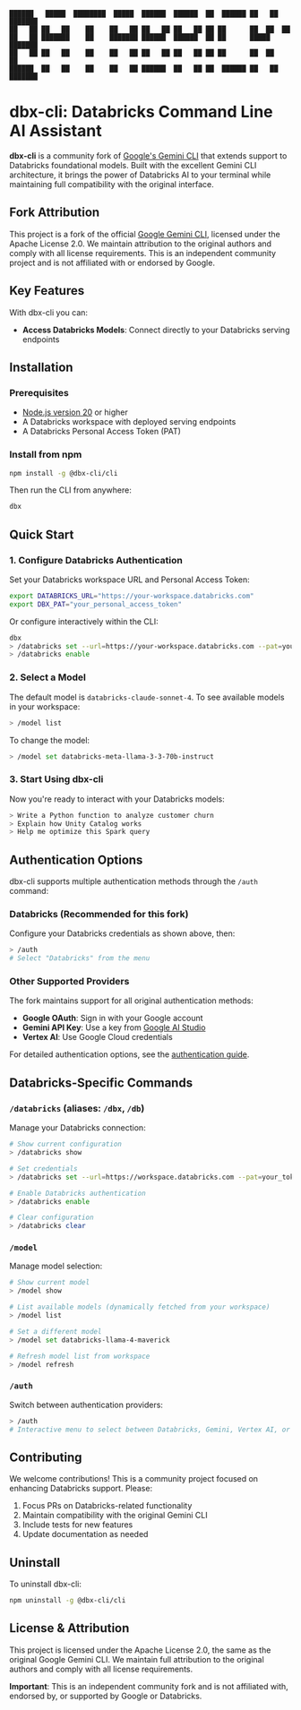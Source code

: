 ```
██████   █████  ████████  █████  ██████  ██████  ██  ██████ ██   ██ ███████ 
██   ██ ██   ██    ██    ██   ██ ██   ██ ██   ██ ██ ██      ██  ██  ██      
██   ██ ███████    ██    ███████ ██████  ██████  ██ ██      █████   ███████ 
██   ██ ██   ██    ██    ██   ██ ██   ██ ██   ██ ██ ██      ██  ██       ██ 
██████  ██   ██    ██    ██   ██ ██████  ██   ██ ██  ██████ ██   ██ ███████ 
```

# dbx-cli: Databricks Command Line AI Assistant



**dbx-cli** is a community fork of [Google's Gemini CLI](https://github.com/google-gemini/gemini-cli) that extends support to Databricks foundational models. Built with the excellent Gemini CLI architecture, it brings the power of Databricks AI to your terminal while maintaining full compatibility with the original interface.

## Fork Attribution

This project is a fork of the official [Google Gemini CLI](https://github.com/google-gemini/gemini-cli), licensed under the Apache License 2.0. We maintain attribution to the original authors and comply with all license requirements. This is an independent community project and is not affiliated with or endorsed by Google.

## Key Features

With dbx-cli you can:

- **Access Databricks Models**: Connect directly to your Databricks serving endpoints

## Installation

### Prerequisites

- [Node.js version 20](https://nodejs.org/en/download) or higher
- A Databricks workspace with deployed serving endpoints
- A Databricks Personal Access Token (PAT)

### Install from npm

```bash
npm install -g @dbx-cli/cli
```

Then run the CLI from anywhere:

```bash
dbx
```

## Quick Start

### 1. Configure Databricks Authentication

Set your Databricks workspace URL and Personal Access Token:

```bash
export DATABRICKS_URL="https://your-workspace.databricks.com"
export DBX_PAT="your_personal_access_token"
```

Or configure interactively within the CLI:

```bash
dbx
> /databricks set --url=https://your-workspace.databricks.com --pat=your_token
> /databricks enable
```

### 2. Select a Model

The default model is `databricks-claude-sonnet-4`. To see available models in your workspace:

```bash
> /model list
```

To change the model:

```bash
> /model set databricks-meta-llama-3-3-70b-instruct
```

### 3. Start Using dbx-cli

Now you're ready to interact with your Databricks models:

```bash
> Write a Python function to analyze customer churn
> Explain how Unity Catalog works
> Help me optimize this Spark query
```

## Authentication Options

dbx-cli supports multiple authentication methods through the `/auth` command:

### Databricks (Recommended for this fork)

Configure your Databricks credentials as shown above, then:

```bash
> /auth
# Select "Databricks" from the menu
```

### Other Supported Providers

The fork maintains support for all original authentication methods:

- **Google OAuth**: Sign in with your Google account
- **Gemini API Key**: Use a key from [Google AI Studio](https://aistudio.google.com/apikey)
- **Vertex AI**: Use Google Cloud credentials

For detailed authentication options, see the [authentication guide](./docs/cli/authentication.md).

## Databricks-Specific Commands

### `/databricks` (aliases: `/dbx`, `/db`)

Manage your Databricks connection:

```bash
# Show current configuration
> /databricks show

# Set credentials
> /databricks set --url=https://workspace.databricks.com --pat=your_token

# Enable Databricks authentication
> /databricks enable

# Clear configuration
> /databricks clear
```

### `/model`

Manage model selection:

```bash
# Show current model
> /model show

# List available models (dynamically fetched from your workspace)
> /model list

# Set a different model
> /model set databricks-llama-4-maverick

# Refresh model list from workspace
> /model refresh
```

### `/auth`

Switch between authentication providers:

```bash
> /auth
# Interactive menu to select between Databricks, Gemini, Vertex AI, or Google OAuth
```

## Contributing

We welcome contributions! This is a community project focused on enhancing Databricks support. Please:

1. Focus PRs on Databricks-related functionality
2. Maintain compatibility with the original Gemini CLI
3. Include tests for new features
4. Update documentation as needed



## Uninstall

To uninstall dbx-cli:

```bash
npm uninstall -g @dbx-cli/cli
```


## License & Attribution

This project is licensed under the Apache License 2.0, the same as the original Google Gemini CLI. We maintain full attribution to the original authors and comply with all license requirements.

**Important**: This is an independent community fork and is not affiliated with, endorsed by, or supported by Google or Databricks.
